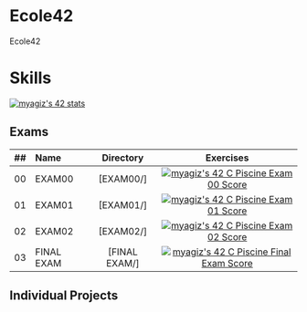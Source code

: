 # Ecole42
Ecole42

# Skills #

[![myagiz's 42 stats](https://badge42.vercel.app/api/v2/cl7ogw1d800060gl08xulbt98/stats?cursusId=9&coalitionId=245)](https://github.com/JaeSeoKim/badge42)

## Exams
| ## | Name | Directory | Exercises |
|:----:|:-----------------------------------|:-------------:|:------------------:|
|  00  |EXAM00  | [EXAM00/]     |[![myagiz's 42 C Piscine Exam 00 Score](https://badge42.vercel.app/api/v2/cl7ogw1d800060gl08xulbt98/project/2749892)](https://github.com/JaeSeoKim/badge42)
|  01  |EXAM01  | [EXAM01/]     |[![myagiz's 42 C Piscine Exam 01 Score](https://badge42.vercel.app/api/v2/cl7ogw1d800060gl08xulbt98/project/2757662)](https://github.com/JaeSeoKim/badge42)
|  02  |EXAM02  | [EXAM02/]     |[![myagiz's 42 C Piscine Exam 02 Score](https://badge42.vercel.app/api/v2/cl7ogw1d800060gl08xulbt98/project/2768835)](https://github.com/JaeSeoKim/badge42)
|  03  |FINAL EXAM  | [FINAL EXAM/]     |[![myagiz's 42 C Piscine Final Exam Score](https://badge42.vercel.app/api/v2/cl7ogw1d800060gl08xulbt98/project/2788384)](https://github.com/JaeSeoKim/badge42)

## Individual Projects
